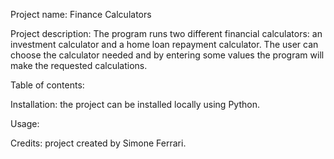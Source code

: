 Project name: Finance Calculators

Project description: The program runs two different financial calculators: an investment calculator and a home loan repayment calculator.
                     The user can choose the calculator needed and by entering some values the program will make the requested calculations.

Table of contents: 

Installation: the project can be installed locally using Python.

Usage:

Credits: project created by Simone Ferrari.
